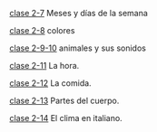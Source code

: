 [clase 2-7](clase2-7.md)
Meses y días de la semana

[clase 2-8](clase2-8.md)
colores

[clase 2-9-10](clase2-9.md)
animales y sus sonidos

[clase 2-11](clase2-11.md)
La hora.

[clase 2-12](clase2-12.md)
La comida.

[clase 2-13](clase2-13.md)
Partes del cuerpo.

[clase 2-14](clase2-14.md)
El clima en italiano.


